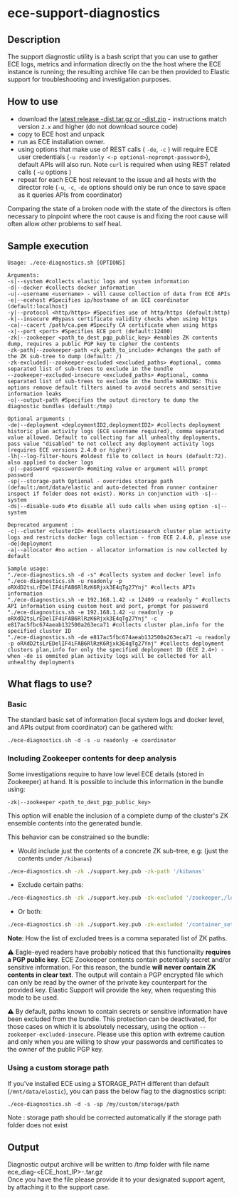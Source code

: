 # ece-support-diagnostics

## Description

The support diagnostic utility is a bash script that you can use to gather ECE logs, metrics and information directly on the the host where the ECE instance is running; the resulting archive file can be then provided to Elastic support for troubleshooting and investigation purposes.

## How to use

* download the [latest release -dist.tar.gz or -dist.zip](https://github.com/elastic/ece-support-diagnostics/releases/latest) - instructions match version `2.x` and higher (do not download source code)
* copy to ECE host and unpack
* run as ECE installation owner.
* using options that make use of REST calls ( `-de`, `-c` ) will require ECE user credentials (`-u readonly <-p optional-noprompt-password>`), default APIs will also run. Note `curl` is required when using REST related calls ( -u options )
* repeat for each ECE host relevant to the issue and all hosts with the director role (`-u`, `-c`, `-de` options should only be run once to save space as it queries APIs from coordinator)

Comparing the state of a broken node with the state of the directors is often necessary to pinpoint where the root cause is and fixing the root cause will often allow other problems to self heal.


## Sample execution

```
Usage: ./ece-diagnostics.sh [OPTIONS]

Arguments:
-s|--system #collects elastic logs and system information
-d|--docker #collects docker information
-u|--username <username> - will cause collection of data from ECE APIs
-e|--ecehost #Specifies ip/hostname of an ECE coordinator (default:localhost)
-y|--protocol <http/https> #Specifies use of http/https (default:http)
-k|--insecure #Bypass certificate validity checks when using https
-ca|--cacert /path/ca.pem #Specify CA certificate when using https
-x|--port <port> #Specifies ECE port (default:12400)
-zk|--zookeeper <path_to_dest_pgp_public_key> #enables ZK contents dump, requires a public PGP key to cipher the contents
-zk-path|--zookeeper-path <zk_path_to_include> #changes the path of the ZK sub-tree to dump (default: /)
-zk-excluded|--zookeeper-excluded <excluded_paths> #optional, comma separated list of sub-trees to exclude in the bundle
--zookeeper-excluded-insecure <excluded_paths> #optional, comma separated list of sub-trees to exclude in the bundle WARNING: This options remove default filters aimed to avoid secrets and sensitive information leaks
-o|--output-path #Specifies the output directory to dump the diagnostic bundles (default:/tmp)

Optional arguments :
-de|--deployment <deploymentID2,deploymentID2> #collects deployment historic plan activity logs (ECE username required), comma separated value allowed. Default to collecting for all unhealthy deployments, pass value "disabled" to not collect any deployment activity logs (requires ECE versions 2.4.0 or higher)
-lh|--log-filter-hours #oldest file to collect in hours (default:72). also applied to docker logs
-p|--password <password> #omiting value or argument will prompt password
-sp|--storage-path Optional - overrides storage path (default:/mnt/data/elastic and auto-detected from runner container inspect if folder does not exist). Works in conjunction with -s|--system
-ds|--disable-sudo #to disable all sudo calls when using option -s|--system

Deprecated argument :
-c|--cluster <clusterID> #collects elasticsearch cluster plan activity logs and restricts docker logs collection - from ECE 2.4.0, please use -de|deployment
-a|--allocator #no action - allocator information is now collected by default

Sample usage:
"./ece-diagnostics.sh -d -s" #collects system and docker level info
"./ece-diagnostics.sh -u readonly -p oRXdD2tsLrEDelIF4iFAB6RlRzK6Rjxk3E4qTg27Ynj" #collects APIs information
"./ece-diagnostics.sh -e 192.168.1.42 -x 12409 -u readonly " #collects API information using custom host and port, prompt for password
"./ece-diagnostics.sh -e 192.168.1.42 -u readonly -p oRXdD2tsLrEDelIF4iFAB6RlRzK6Rjxk3E4qTg27Ynj" -c e817ac5fbc674aeab132500a263eca71 #collects cluster plan,info for the specified cluster ID
"./ece-diagnostics.sh -de e817ac5fbc674aeab132500a263eca71 -u readonly -p oRXdD2tsLrEDelIF4iFAB6RlRzK6Rjxk3E4qTg27Ynj" #collects deployment clusters plan,info for only the specified deployment ID (ECE 2.4+) - when -de is ommited plan activity logs will be collected for all unhealthy deployments
```

## What flags to use?

### Basic
The standard basic set of information (local system logs and docker level, and APIs output from coordinator) can be gathered with:

```
./ece-diagnostics.sh -d -s -u readonly -e coordinator
```

### Including Zookeeper contents for deep analysis
Some investigations require to have low level ECE details (stored in Zookeeper) at hand. It is possible to include this information in the bundle using:

```
-zk|--zookeeper <path_to_dest_pgp_public_key>
```

This option will enable the inclusion of a complete dump of the cluster's ZK ensemble contents into the generated bundle.

This behavior can be constrained so the bundle:

- Would include just the contents of a concrete ZK sub-tree, e.g: (just the contents under `/kibanas`) 
```bash
./ece-diagnostics.sh -zk ./support.key.pub -zk-path '/kibanas'
```
- Exclude certain paths:
```bash
./ece-diagnostics.sh -zk ./support.key.pub -zk-excluded '/zookeeper,/locks'
```
- Or both:
```bash
./ece-diagnostics.sh -zk ./support.key.pub -zk-excluded '/container_sets/cloud-uis,/container_sets/zookeeper-servers' -zk-path '/container_sets'
```

**Note**: How the list of excluded trees is a comma separated list of ZK paths.

:warning: Eagle-eyed readers have probably noticed that this functionality **requires a PGP public key**. ECE Zookeeper contents contain potentially secret and/or sensitive information. For this reason, the bundle **will never contain ZK contents in clear text**. The output will contain a PGP encrypted file which can only be read by the owner of the private key counterpart for the provided key. Elastic Support will provide the key, when requesting this mode to be used.

:warning: By default, paths known to contain secrets or sensitive information have been excluded from the bundle. This protection can be deactivated, for those cases on which it is absolutely necessary, using the option `--zookeeper-excluded-insecure`. Please use this option with extreme caution and only when you are willing to show your passwords and certificates to the owner of the public PGP key.

### Using a custom storage path
If you've installed ECE using a STORAGE_PATH different than default (`/mnt/data/elastic`),  you can pass the below flag to the diagnostics script:

```
./ece-diagnostics.sh -d -s -sp /my/custom/storage/path
```
Note : storage path should be corrected automatically if the storage path folder does not exist


## Output
Diagnostic output archive will be written to /tmp folder with file name ece_diag-<ECE_host_IP>-<Timestamp>.tar.gz  
Once you have the file please provide it to your designated support agent, by attaching it to the support case.

